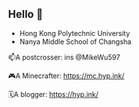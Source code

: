 ## Hello 👋

- Hong Kong Polytechnic University
- Nanya Middle School of Changsha

📫A postcrosser: ins @MikeWu597

🎮️A Minecrafter: https://mc.hyp.ink/

🗓️A blogger: https://hyp.ink/
